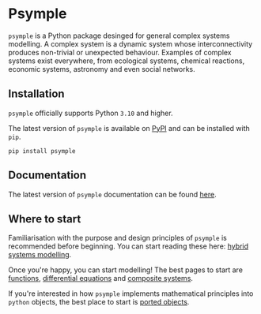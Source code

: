 # Psymple

`psymple` is a Python package desinged for general complex systems modelling. A complex system is a dynamic system whose interconnectivity produces non-trivial or unexpected behaviour. Examples of complex systems exist everywhere, from ecological systems, chemical reactions, economic systems, astronomy and even social networks.

## Installation

`psymple` officially supports Python `3.10` and higher.

The latest version of `psymple` is available on [PyPI](https://pypi.org/project/psymple/) and can be installed with `pip`.

```
pip install psymple
```

## Documentation

The latest version of `psymple` documentation can be found [here](https://casasglobal-org.github.io/psymple/).

## Where to start

Familiarisation with the purpose and design principles of `psymple` is recommended before beginning. You can start reading these here: [hybrid systems modelling](https://casasglobal-org.github.io/psymple/overview/modelling_systems/).

Once you're happy, you can start modelling! The best pages to start are [functions](https://casasglobal-org.github.io/psymple/components/functional_ported_objects.md), [differential equations](https://casasglobal-org.github.io/psymple/components/variable_ported_objects.md) and [composite systems](https://casasglobal-org.github.io/psymple/components/composite_ported_objects.md).

If you're interested in how `psymple` implements mathematical principles into `python` objects, the best place to start is [ported objects](https://casasglobal-org.github.io/psymple/mathematics/ported_objects.md).
